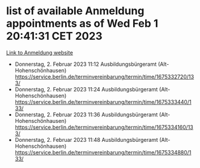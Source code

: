 # list of available Anmeldung appointments as of Wed Feb  1 20:41:31 CET 2023
[Link to Anmeldung website](https://service.berlin.de/terminvereinbarung/termin/tag.php?termin=0&anliegen[]=120686&dienstleisterlist=122210,122217,327316,122219,327312,122227,327314,122231,327346,122243,327348,122252,329742,122260,329745,122262,329748,122254,329751,122271,327278,122273,327274,122277,327276,330436,122280,327294,122282,327290,122284,327292,327539,122291,327270,122285,327266,122286,327264,122296,327268,150230,329760,122301,327282,122297,327286,122294,327284,122312,329763,122314,329775,122304,327330,122311,327334,122309,327332,122281,327352,122279,329772,122276,327324,122274,327326,122267,329766,122246,327318,122251,327320,122257,327322,122208,327298,122226,327300,121362,121364&herkunft=http%3A%2F%2Fservice.berlin.de%2Fdienstleistung%2F120686%2F)
- Donnerstag, 2. Februar 2023 11:12 Ausbildungsbürgeramt (Alt- Hohenschönhausen) https://service.berlin.de/terminvereinbarung/termin/time/1675332720/133/
- Donnerstag, 2. Februar 2023 11:24 Ausbildungsbürgeramt (Alt- Hohenschönhausen) https://service.berlin.de/terminvereinbarung/termin/time/1675333440/133/
- Donnerstag, 2. Februar 2023 11:36 Ausbildungsbürgeramt (Alt- Hohenschönhausen) https://service.berlin.de/terminvereinbarung/termin/time/1675334160/133/
- Donnerstag, 2. Februar 2023 11:48 Ausbildungsbürgeramt (Alt- Hohenschönhausen) https://service.berlin.de/terminvereinbarung/termin/time/1675334880/133/
